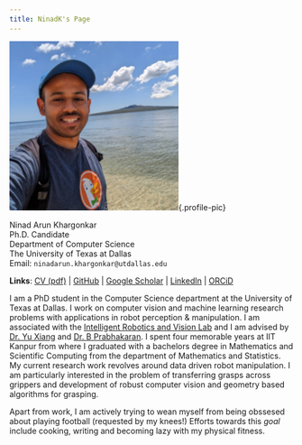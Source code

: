 ```yaml
---
title: NinadK's Page
---
```


![profile](./static/images/profile.png){.profile-pic}

Ninad Arun Khargonkar   
Ph.D. Candidate     
Department of Computer Science      
The University of Texas at Dallas       
Email: `ninadarun.khargonkar@utdallas.edu`      

**Links**:
[CV (pdf)](./static/files/CV_Ninad_Khargonkar.pdf) |
[GitHub](https://github.com/kninad/) |
[Google Scholar](https://scholar.google.com/citations?user=5eFmqkAAAAAJ&hl=en) |
[LinkedIn](https://www.linkedin.com/in/kninad/) |
[ORCiD](https://orcid.org/0000-0001-9191-0250) 


I am a PhD student in the Computer Science department at the University of Texas at Dallas. I work on computer vision and machine learning research problems with applications in robot perception & manipulation. I am associated with the [Intelligent Robotics and Vision Lab](https://labs.utdallas.edu/irvl/) and I am advised by [Dr. Yu Xiang](https://yuxng.github.io/) and  [Dr. B Prabhakaran](https://profiles.utdallas.edu/bprabhakaran). I spent four memorable years at IIT Kanpur from where I graduated with a bachelors degree in Mathematics and Scientific Computing from the department of  Mathematics and Statistics. My current research work revolves around data driven robot manipulation. I am particularly interested in the problem of transferring grasps across grippers and development of robust computer vision and geometry based algorithms for grasping.


Apart from work, I am actively trying to wean myself from being obssesed about playing football (requested by my knees!) Efforts towards this *goal* include cooking, writing and becoming lazy with my physical fitness.

